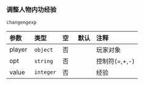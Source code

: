 ### 调整人物内功经验

`changengexp`

| 参数   | 类型      | 空   | 默认 | 注释          |
| :----- | :-------- | :--- | :--- | :------------ |
| player | `object`  | 否   |      | 玩家对象      |
| opt    | `string`  | 否   |      | 控制符(=,+,-) |
| value  | `integer` | 否   |      | 经验          |


